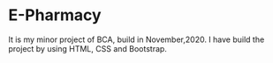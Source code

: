 # E-Pharmacy
It is my minor project of BCA, build in November,2020. I have build the project by using HTML, CSS and Bootstrap.
